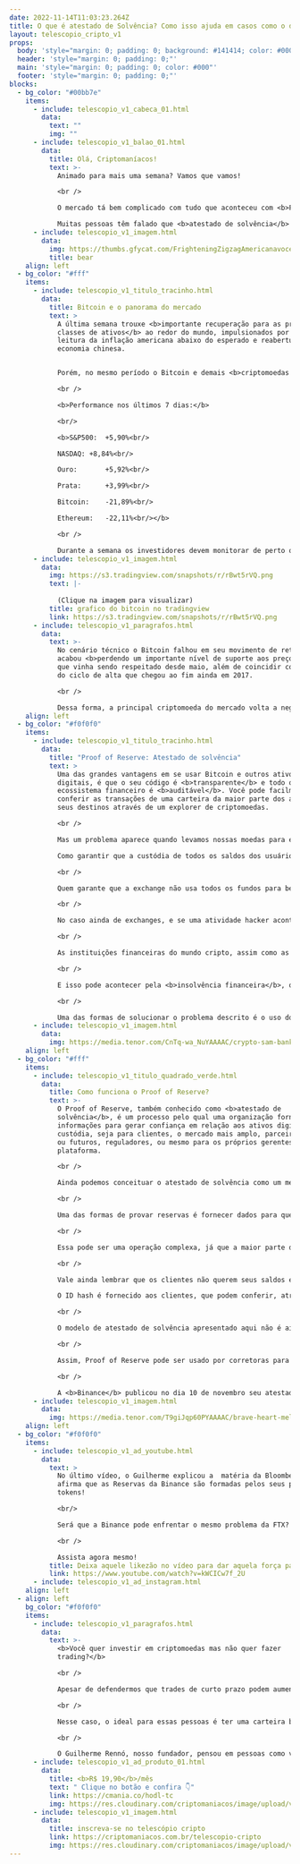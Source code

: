 ```yaml
---
date: 2022-11-14T11:03:23.264Z
title: O que é atestado de Solvência? Como isso ajuda em casos como o da FTX? 💰💰
layout: telescopio_cripto_v1
props:
  body: 'style="margin: 0; padding: 0; background: #141414; color: #000"'
  header: 'style="margin: 0; padding: 0;"'
  main: 'style="margin: 0; padding: 0; color: #000"'
  footer: 'style="margin: 0; padding: 0;"'
blocks:
  - bg_color: "#00bb7e"
    items:
      - include: telescopio_v1_cabeca_01.html
        data:
          text: ""
          img: ""
      - include: telescopio_v1_balao_01.html
        data:
          title: Olá, Criptomaníacos!
          text: >-
            Animado para mais uma semana? Vamos que vamos!

            <br />

            O mercado tá bem complicado com tudo que aconteceu com <b>FTX</b>. Que vontade de sair correndo e gritando pra descarregar a tensão... <br/>

            Muitas pessoas têm falado que <b>atestado de solvência</b> pode ser uma boa solução de transparência em exchanges, mas o que é isso?
      - include: telescopio_v1_imagem.html
        data:
          img: https://thumbs.gfycat.com/FrighteningZigzagAmericanavocet-max-1mb.gif
          title: bear
    align: left
  - bg_color: "#fff"
    items:
      - include: telescopio_v1_titulo_tracinho.html
        data:
          title: Bitcoin e o panorama do mercado
          text: >
            A última semana trouxe <b>importante recuperação para as principais
            classes de ativos</b> ao redor do mundo, impulsionados por uma
            leitura da inflação americana abaixo do esperado e reabertura da
            economia chinesa.


            Porém, no mesmo período o Bitcoin e demais <b>criptomoedas registraram sua segunda maior queda do ano</b>, pressionadas pela falência da corretora FTX, cujos desdobramentos e efeitos de segunda ordem ainda são imprevisíveis.

            <br />

            <b>Performance nos últimos 7 dias:</b>

            <br/>

            <b>S&P500:	+5,90%<br/>

            NASDAQ:	+8,84%<br/>

            Ouro:		+5,92%<br/>

            Prata: 		+3,99%<br/>

            Bitcoin: 	-21,89%<br/>

            Ethereum: 	-22,11%<br/></b>

            <br />

            Durante a semana os investidores devem monitorar de perto o possível contágio para outras corretoras de menor porte, no que pode se tornar uma <b>crise de confiança no setor e atrair mais atenção dos órgãos reguladores.</b>
      - include: telescopio_v1_imagem.html
        data:
          img: https://s3.tradingview.com/snapshots/r/rBwt5rVQ.png
          text: |-
            
            (Clique na imagem para visualizar)
          title: grafico do bitcoin no tradingview
          link: https://s3.tradingview.com/snapshots/r/rBwt5rVQ.png
      - include: telescopio_v1_paragrafos.html
        data:
          text: >-
            No cenário técnico o Bitcoin falhou em seu movimento de retomada e
            acabou <b>perdendo um importante nível de suporte aos preços</b>,
            que vinha sendo respeitado desde maio, além de coincidir com o topo
            do ciclo de alta que chegou ao fim ainda em 2017.

            <br />

            Dessa forma, a principal criptomoeda do mercado volta a negociar em uma <b>tendência de baixa em todas as escalas de tempo</b>, exigindo cautela e o adequado gerenciamento de riscos dos investidores. 
    align: left
  - bg_color: "#f0f0f0"
    items:
      - include: telescopio_v1_titulo_tracinho.html
        data:
          title: "Proof of Reserve: Atestado de solvência"
          text: >
            Uma das grandes vantagens em se usar Bitcoin e outros ativos
            digitais, é que o seu código é <b>transparente</b> e todo o
            ecossistema financeiro é <b>auditável</b>. Você pode facilmente
            conferir as transações de uma carteira da maior parte dos ativos e
            seus destinos através de um explorer de criptomoedas.

            <br />

            Mas um problema aparece quando levamos nossas moedas para empresas centralizadas, como exchanges. 

            Como garantir que a custódia de todos os saldos dos usuários está segura? E como saber se uma empresa possui saldo em reserva compatível com as contas de seus usuários?

            <br />

            Quem garante que a exchange não usa todos os fundos para benefício próprio, semelhante com o que um banco faz, ao arriscar nosso dinheiro e emprestar a outras pessoas/instituições a soma confiada a ele? Foi assim que se iniciou a grave crise financeira de 2008. Ou, pior, foi algo parecido que aconteceu com a FTX, que usou fundos de clientes para fins pouco éticos.

            <br />

            No caso ainda de exchanges, e se uma atividade hacker aconteceu e a empresa preferir ocultar a situação e ir cobrindo, com o tempo, o valor levado no ataque?

            <br />

            As instituições financeiras do mundo cripto, assim como as do setor tradicional, estão sujeitas a <b>riscos de contraparte</b>, que é o risco de que um negócio não cumpra as suas obrigações contratuais. 

            <br />

            E isso pode acontecer pela <b>insolvência financeira</b>, que é uma situação de dívida em que as obrigações a serem cumpridas, ou mais especificamente, dívidas a serem pagas são maiores do que o rendimento ou saldo em conta que se possui.

            <br />

            Uma das formas de solucionar o problema descrito é o uso do <b>Proof of Reserve</b>. Ele traz transparência e confiança para as finanças em blockchain e evita que nós, clientes, façamos papel de palhaço como com a FTX.
      - include: telescopio_v1_imagem.html
        data:
          img: https://media.tenor.com/CnTq-wa_NuYAAAAC/crypto-sam-bankmanfried.gif
    align: left
  - bg_color: "#fff"
    items:
      - include: telescopio_v1_titulo_quadrado_verde.html
        data:
          title: Como funciona o Proof of Reserve?
          text: >-
            O Proof of Reserve, também conhecido como <b>atestado de
            solvência</b>, é um processo pelo qual uma organização fornece
            informações para gerar confiança em relação aos ativos digitais de
            custódia, seja para clientes, o mercado mais amplo, parceiros atuais
            ou futuros, reguladores, ou mesmo para os próprios gerentes da
            plataforma. 

            <br />

            Ainda podemos conceituar o atestado de solvência como um meio de usar a criptografia para promover sinais de <b>transparência e confiança</b> para que um usuário confie na outra parte envolvida para manter ativos digitais em seu nome.

            <br />

            Uma das formas de provar reservas é fornecer dados para que uma empresa de contabilidade externa, contratada, possa analisar os dados financeiros e de custódia das instituições em avaliação. 

            <br />

            Essa pode ser uma operação complexa, já que a maior parte das corretoras trabalham com endereços personalizados de cada ativo para cada um de seus clientes. Por questões de segurança, os valores em custódia também se dividem em carteiras online e offlines.

            <br />

            Vale ainda lembrar que os clientes não querem seus saldos expostos. Para isso, cada conta de cliente recebe uma referência de identificação criptografada chamada de <b>ID hash</b>. As identificações, então anônimas, são passadas à auditora, juntamente com os saldos dos clientes para que a verificação seja feita.

            O ID hash é fornecido aos clientes, que podem conferir, através de um explorer, se seus saldos foram computados da forma correta.

            <br />

            O modelo de atestado de solvência apresentado aqui não é ainda único. Existem outros modelos sendo implementados à medida que o setor vai amadurecendo e expandindo. Este é um importante passo para fornecer a confiança e a transparência necessárias para os clientes de instituições financeiras do mercado de ativos digitais.

            <br />

            Assim, Proof of Reserve pode ser usado por corretoras para mostrar que possuem <b>liquidez compatível com os fundos de seus usuários</b>, deixando com que o hold em exchange, quando necessário, seja menos arriscado.

            <br />

            A <b>Binance</b> publicou no dia 10 de novembro seu atestado de solvência, alegando ter mais de <b>69 bilhões de dólares</b> em ativos digitais. Essa é uma informação ainda temporária/parcial, mas pode trazer algum alívio no mercado.
      - include: telescopio_v1_imagem.html
        data:
          img: https://media.tenor.com/T9giJqp60PYAAAAC/brave-heart-mel-gibson.gif
    align: left
  - bg_color: "#f0f0f0"
    items:
      - include: telescopio_v1_ad_youtube.html
        data:
          text: >
            No último vídeo, o Guilherme explicou a  matéria da Bloomberg que
            afirma que as Reservas da Binance são formadas pelos seus próprios
            tokens!

            <br/>

            Será que a Binance pode enfrentar o mesmo problema da FTX?

            <br />

            Assista agora mesmo!
          title: Deixa aquele likezão no vídeo para dar aquela força para o canal!
          link: https://www.youtube.com/watch?v=kWCICw7f_2U
      - include: telescopio_v1_ad_instagram.html
    align: left
  - align: left
    bg_color: "#f0f0f0"
    items:
      - include: telescopio_v1_paragrafos.html
        data:
          text: >-
            <b>Você quer investir em criptomoedas mas não quer fazer
            trading?</b>

            <br />

            Apesar de defendermos que trades de curto prazo podem aumentar sua rentabilidade, entendemos que nem todo mundo tem o tempo disponível pra operar.

            <br />

            Nesse caso, o ideal para essas pessoas é ter uma carteira bem fundamentada para o longo prazo, cujo objetivo seja acumular Bitcoins.

            <br />

            O Guilherme Rennó, nosso fundador, pensou em pessoas como você e decidiu criar a Carteira HODL, voltada para quem quer dar o primeiro passo no mercado cripto sem se preocupar em operar todo dia.
      - include: telescopio_v1_ad_produto_01.html
        data:
          title: <b>R$ 19,90</b>/mês
          text: " Clique no botão e confira 👇"
          link: https://cmania.co/hodl-tc
          img: https://res.cloudinary.com/criptomaniacos/image/upload/v1661372975/telescopio/produtos/logo_carteira_hodl_mhzjq6.png
      - include: telescopio_v1_imagem.html
        data:
          title: inscreva-se no telescópio cripto
          link: https://criptomaniacos.com.br/telescopio-cripto
          img: https://res.cloudinary.com/criptomaniacos/image/upload/v1662133224/telescopio/inscreva-se-telescopio.png
---
```

